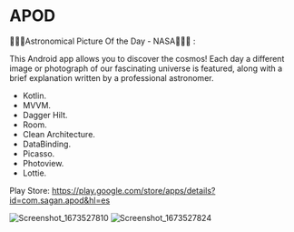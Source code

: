 # APOD

🌟🌟🌟Astronomical Picture Of the Day - NASA🌟🌟🌟 :

This Android app allows you to discover the cosmos! Each day a different image or photograph of our fascinating universe is featured, along with a brief explanation written by a professional astronomer.

- Kotlin. 
- MVVM.
- Dagger Hilt.
- Room.
- Clean Architecture.
- DataBinding.
- Picasso.
- Photoview.
- Lottie.

Play Store:
https://play.google.com/store/apps/details?id=com.sagan.apod&hl=es

![Screenshot_1673527810](https://user-images.githubusercontent.com/37807677/212070713-48076d7a-9527-4c4a-8133-889756f8f3ce.png)
![Screenshot_1673527824](https://user-images.githubusercontent.com/37807677/212070721-aa3902cc-ea9e-4557-8981-ba20a1eb8729.png)

